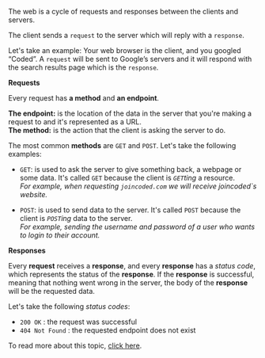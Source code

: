 The web is a cycle of requests and responses between the clients and servers.

The client sends a `request` to the server which will reply with a `response`.

Let's take an example: Your web browser is the client, and you googled “Coded”. A `request` will be sent to Google’s servers and it will respond with the search results page which is the `response`.

**Requests**

Every request has **a method** and **an endpoint**.

**The endpoint:** is the location of the data in the server that you're making a request to and it's represented as a URL.\
**The method:** is the action that the client is asking the server to do.

The most common **methods** are `GET` and `POST`. Let's take the following examples:

- `GET`: is used to ask the server to give something back, a webpage or some data. It's called `GET` because the client is _`GET`ting_ a resource.\
  _For example, when requesting `joincoded.com` we will receive joincoded`s website._

- `POST`: is used to send data to the server. It's called `POST` because the client is _`POST`ing_ data to the server. \
  _For example, sending the username and password of a user who wants to login to their account._

**Responses**

Every **request** receives a **response**, and every **response** has a _status code_, which represents the status of the **response**. If the **response** is successful, meaning that nothing went wrong in the server, the body of the **response** will be the requested data.

Let's take the following _status codes_:

- `200 OK` : the request was successful
- `404 Not Found` : the requested endpoint does not exist

To read more about this topic, [click here](https://medium.com/@jen_strong/the-request-response-cycle-of-the-web-1b7e206e9047).
